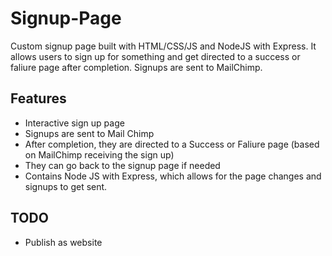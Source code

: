 # Signup-Page
Custom signup page built with HTML/CSS/JS and NodeJS with Express. It allows users to sign up for something and get directed to a success or faliure page after completion. Signups are sent to MailChimp.
## Features
- Interactive sign up page
- Signups are sent to Mail Chimp
- After completion, they are directed to a Success or Faliure page (based on MailChimp receiving the sign up)
- They can go back to the signup page if needed
- Contains Node JS with Express, which allows for the page changes and signups to get sent. 

## TODO
- Publish as website
